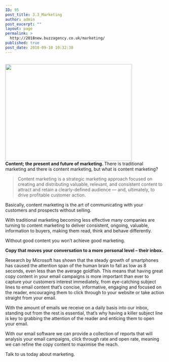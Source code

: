 ```yaml
---
ID: 95
post_title: 3.3_Marketing
author: admin
post_excerpt: ""
layout: page
permalink: >
  http://2018new.buzzagency.co.uk/marketing/
published: true
post_date: 2018-09-10 10:32:38
---
```

<h2></h2>
<div><img class="attachment-400x400 size-400x400 wp-post-image alignright" src="https://i2.wp.com/goodwrite.ink/wp-content/uploads/2017/01/emarketing-new.png?fit=400%2C306" alt="" width="400" height="306" data-attachment-id="27" data-permalink="http://goodwrite.ink/services/marketing/emarketing-new/" data-orig-file="https://i2.wp.com/goodwrite.ink/wp-content/uploads/2017/01/emarketing-new.png?fit=1340%2C1026" data-orig-size="1340,1026" data-comments-opened="1" data-image-meta="{&quot;aperture&quot;:&quot;0&quot;,&quot;credit&quot;:&quot;&quot;,&quot;camera&quot;:&quot;&quot;,&quot;caption&quot;:&quot;&quot;,&quot;created_timestamp&quot;:&quot;0&quot;,&quot;copyright&quot;:&quot;&quot;,&quot;focal_length&quot;:&quot;0&quot;,&quot;iso&quot;:&quot;0&quot;,&quot;shutter_speed&quot;:&quot;0&quot;,&quot;title&quot;:&quot;&quot;,&quot;orientation&quot;:&quot;0&quot;}" data-image-title="emarketing-new" data-image-description="" data-medium-file="https://i2.wp.com/goodwrite.ink/wp-content/uploads/2017/01/emarketing-new.png?fit=300%2C230" data-large-file="https://i2.wp.com/goodwrite.ink/wp-content/uploads/2017/01/emarketing-new.png?fit=640%2C490" /></div>
<strong>Content; the present and future of marketing.
</strong>
There is traditional marketing and there is content marketing, but what is content marketing?
<blockquote>Content marketing is a strategic marketing approach focused on creating and distributing valuable, relevant, and consistent content to attract and retain a clearly-defined audience — and, ultimately, to drive profitable customer action.</blockquote>
Basically, content marketing is the art of communicating with your customers and prospects without selling.

With traditional marketing becoming less effective many companies are turning to content marketing to deliver consistent, ongoing, valuable, information to buyers, making them read, think and behave differently.

Without good content you won’t achieve good marketing.

<strong>Copy that moves your conversation to a more personal level – their inbox.</strong>

Research by Microsoft has shown that the steady growth of smartphones has caused the attention span of the human brain to fall as low as 8 seconds, even less than the average goldfish. This means that having great copy content in your email campaigns is more important than ever to capture your customers interest immediately, from eye-catching subject lines to email content that’s concise, informative, engaging and focused on the reader, encouraging them to click through to your website or take action straight from your email.

With the amount of emails we receive on a daily basis into our inbox, standing out from the rest is essential, that’s why having a killer subject line is key to grabbing the attention of the reader and enticing them to open your email.

With our email software we can provide a collection of reports that will analysis your email campaigns, click through rate and open rate, meaning we can refine the copy content to maximise the reach.

Talk to us today about marketing.

&nbsp;